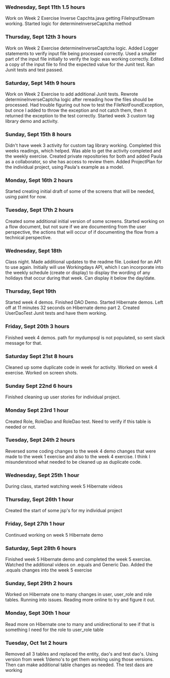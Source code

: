 
### Wednesday, Sept 11th 1.5 hours
Work on Week 2 Exercise Inverse Capchta.java getting FileInputStream working.  Started logic for determineInverseCaptcha 
method 

### Thursday, Sept 12th 3 hours
Work on Week 2 Exercise determineInverseCaptcha logic.  Added Logger statements to verify input file being processed correctly.  Used a 
smaller part of the input file initially to verify the logic was working correctly.  Edited a copy of 
the input file to find the expected value for the Junit test.  Ran Junit tests and test passed.

### Saturday, Sept 14th 9 hours
Work on Week 2 Exercise to add additional Junit tests.  Rewrote determineInverseCaptcha logic after rereading how the 
files should be processed.  Had trouble figuring out how to test the FileNotFoundException, but once I added to throw 
the exception and not catch them, then it returned the exception to the test correctly.
Started week 3 custom tag library demo and activity.

### Sunday, Sept 15th 8 hours
Didn't have week 3 activity for custom tag library working.  Completed this weeks readings, which helped.  Was able to 
get the activity completed and the weekly exercise.  Created private repositories for both and added Paula as a 
collaborator, so she has access to review them.  Added ProjectPlan for the individual project, using Paula's example as
a model.

### Monday, Sept 16th 2 hours
Started creating initial draft of some of the screens that will be needed, using paint for now.


### Tuesday, Sept 17th 2 hours
Created some additional initial version of some screens.  Started working on a flow document, but not sure if we are 
documenting from the user perspective, the actions that will occur of if documenting the flow from a technical perspective.

### Wednesday, Sept 18th
Class night.  Made additional updates to the readme file.  Looked for an API to use again.  Initially will use 
Workingdays API, which I can incorporate into the weekly schedule (create or display) to display the wording of any 
holidays that occur during that week.  Can display it below the day/date.

### Thursday, Sept 19th
Started week 4 demos.  Finished DAO Demo.  Started Hibernate demos.  Left off at 11 minutes 32 seconds
on Hibernate demo part 2.  Created UserDaoTest Junit tests and have them working.

### Friday, Sept 20th 3 hours
Finished week 4 demos. path for mydumpsql is not populated, so sent slack message for that.

### Saturday Sept 21st 8 hours
Cleaned up some duplicate code in week for activity.  Worked on week 4 exercise.  Worked on screen shots.

### Sunday Sept 22nd 6 hours
Finished cleaning up user stories for individual project.

### Monday Sept 23rd 1 hour
Created Role, RoleDao and RoleDao test.  Need to verify if this table is needed or not.

### Tuesday, Sept 24th 2 hours
Reversed some coding changes to the week 4 demo changes that were made to the week 1 exercise and also to the week 4 
exercise.  I think I misunderstood what needed to be cleaned up as duplicate code.

### Wednesday, Sept 25th 1 hour
During class, started watching week 5 Hibernate videos

### Thursday, Sept 26th 1 hour
Created the start of some jsp's for my individual project

### Friday, Sept 27th 1 hour
Continued working on week 5 Hibernate demo

### Saturday, Sept 28th 6 hours
Finished week 5 Hibernate demo and completed the week 5 exercise.  Watched the additional videos on .equals and Generic
Dao.  Added the .equals changes into the week 5 exercise

### Sunday, Sept 29th 2 hours
Worked on Hibernate one to many changes in user, user_role and role tables. Running into issues.  Reading more online 
to try and figure it out.

### Monday, Sept 30th 1 hour
Read more on Hibernate one to many and unidirectional to see if that is something I need for the role to user_role table

### Tuesday, Oct 1st 2 hours
Removed all 3 tables and replaced the entity, dao's and test dao's.  Using version from week 1/demo's to get them 
working using those versions.  Then can make additional table changes as needed.  The test daos are working

